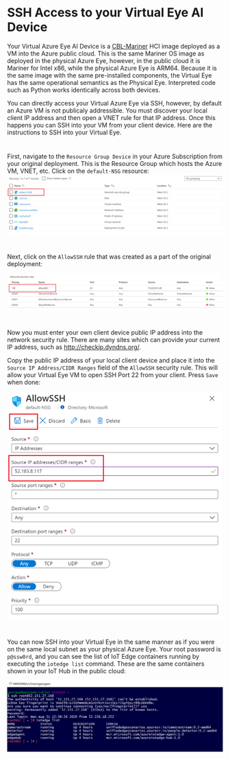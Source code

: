 # SSH Access to your Virtual Eye AI Device


Your Virtual Azure Eye AI Device is a 
[CBL-Mariner](https://github.com/microsoft/CBL-Mariner)
 HCI image deployed as a VM into the Azure public cloud. This is the same Mariner OS image as deployed in the physical Azure Eye, however, in the public cloud it is Mariner for Intel x86, while the physical Azure Eye is ARM64. Because it is the same image with the same pre-installed components, the Virtual Eye has the same operational semantics as the Physical Eye. Interpreted code such as Python works identically across both devices.


You can directly access your Virtual Azure Eye via SSH, however, by default an Azure VM is not publicaly addressible.  You must discover your local client IP address and then open a VNET rule for that IP address.  Once this happens you can SSH into your VM from your client device.  Here are the instructions to SSH into your Virtual Eye.

#


First, navigate to the `Resource Group Device` in your Azure Subscription from your original deployment. This is the Resource Group which hosts the Azure VM, VNET, etc. Click on the `default-NSG` resource:
![Eye VM](/images/NSG.png)

#

Next, click on the `AllowSSH` rule that was created as a part of the original deployment:

![Eye VM](/images/Allow-SSH.PNG)

#

Now you must enter your own client device public IP address into the network security rule. There are many sites which can provide your current IP address, such as http://checkip.dyndns.org/.

Copy the public IP address of your local client device and place it into the `Source IP Address/CIDR Ranges` field of the `AllowSSH` security rule. This will allow your Virtual Eye VM to open SSH Port 22 from your client.  Press `Save` when done:

![Eye VM](/images/Allow-SSH-Rule.PNG)

#

You can now SSH into your Virtual Eye in the same manner as if you were on the same local subnet as your physical Azure Eye.  Your root password is `p@ssw0rd`, and you can see the list of IoT Edge containers running by executing the `iotedge list` command.  These are the same containers shown in your IoT Hub in the public cloud:

![Eye VM](/images/SSH-Bash.PNG)

